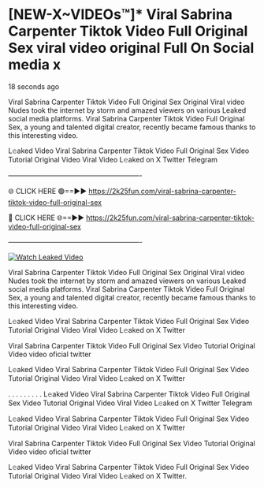 # [NEW-X~VIDEOs™]* Viral Sabrina Carpenter Tiktok Video Full Original Sex viral video original Full On Social media x

18 seconds ago

Viral Sabrina Carpenter Tiktok Video Full Original Sex Original Viral video Nudes took the internet by storm and amazed viewers on various Leaked social media platforms. Viral Sabrina Carpenter Tiktok Video Full Original Sex, a young and talented digital creator, recently became famous thanks to this interesting video.

L𝚎aked Video Viral Sabrina Carpenter Tiktok Video Full Original Sex Video Tutorial Original Video Viral Video L𝚎aked on X Twitter Telegram

———————————————————-

🌐 CLICK HERE 🟢==►► https://2k25fun.com/viral-sabrina-carpenter-tiktok-video-full-original-sex

🔴 CLICK HERE 🌐==►► https://2k25fun.com/viral-sabrina-carpenter-tiktok-video-full-original-sex

———————————————————-

[![Watch Leaked Video](https://miro.medium.com/v2/resize:fit:828/format:webp/1*cilzJN44JGOrTw9NJCrNHA.gif "Watch Leaked Video")](https://2k25fun.com/viral-sabrina-carpenter-tiktok-video-full-original-sex)

Viral Sabrina Carpenter Tiktok Video Full Original Sex Original Viral video Nudes took the internet by storm and amazed viewers on various Leaked social media platforms. Viral Sabrina Carpenter Tiktok Video Full Original Sex, a young and talented digital creator, recently became famous thanks to this interesting video.

L𝚎aked Video Viral Sabrina Carpenter Tiktok Video Full Original Sex Video Tutorial Original Video Viral Video L𝚎aked on X Twitter

Viral Sabrina Carpenter Tiktok Video Full Original Sex Video Tutorial Original Video video oficial twitter

L𝚎aked Video Viral Sabrina Carpenter Tiktok Video Full Original Sex Video Tutorial Original Video Viral Video L𝚎aked on X Twitter

. . . . . . . . . L𝚎aked Video Viral Sabrina Carpenter Tiktok Video Full Original Sex Video Tutorial Original Video Viral Video L𝚎aked on X Twitter Telegram

L𝚎aked Video Viral Sabrina Carpenter Tiktok Video Full Original Sex Video Tutorial Original Video Viral Video L𝚎aked on X Twitter

Viral Sabrina Carpenter Tiktok Video Full Original Sex Video Tutorial Original Video video oficial twitter

L𝚎aked Video Viral Sabrina Carpenter Tiktok Video Full Original Sex Video Tutorial Original Video Viral Video L𝚎aked on X Twitter.